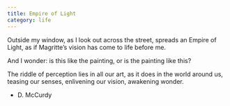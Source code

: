 ```yaml
---
title: Empire of Light
category: life
---
```


Outside my window,
as I look out
across the street,
spreads an Empire of Light,
as if Magritte’s vision
has come to life
before me.

And I wonder:
is this
like the painting,
or is the painting
like this?

The riddle of perception
lies in all our art,
as it does
in the world around us,
teasing our senses,
enlivening our vision,
awakening wonder.

- D. McCurdy




